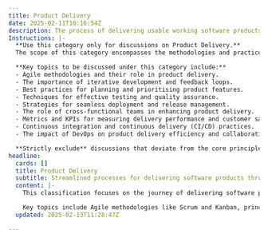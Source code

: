 ```yaml
---
title: Product Delivery
date: 2025-02-11T10:16:54Z
description: The process of delivering usable working software products to customers, including planning, development, testing, and deployment.
Instructions: |-
  **Use this category only for discussions on Product Delivery.**  
  The scope of this category encompasses the methodologies and practices involved in the end-to-end process of delivering usable software products to customers. It focuses on the integration of planning, development, testing, and deployment phases to ensure that the final product meets customer needs and quality standards.

  **Key topics to be discussed under this category include:**
  - Agile methodologies and their role in product delivery.
  - The importance of iterative development and feedback loops.
  - Best practices for planning and prioritising product features.
  - Techniques for effective testing and quality assurance.
  - Strategies for seamless deployment and release management.
  - The role of cross-functional teams in enhancing product delivery.
  - Metrics and KPIs for measuring delivery performance and customer satisfaction.
  - Continuous integration and continuous delivery (CI/CD) practices.
  - The impact of DevOps on product delivery efficiency and collaboration.

  **Strictly exclude** discussions that deviate from the core principles of product delivery, such as unrelated software development practices, theoretical discussions without practical application, or topics that do not directly contribute to the understanding of delivering software products effectively.
headline:
  cards: []
  title: Product Delivery
  subtitle: Streamlined processes for delivering software products through Agile, DevOps, and Lean methodologies, ensuring quality and customer satisfaction.
  content: |-
    This classification focuses on the journey of delivering software products that truly meet customer needs, emphasising the importance of collaboration, flexibility, and continuous improvement. It encompasses the entire lifecycle from planning and development to testing and deployment, ensuring that teams can respond effectively to changing requirements and deliver value quickly.

    Key topics include Agile methodologies like Scrum and Kanban, principles of Lean thinking, and the integration of DevOps practices to enhance collaboration between development and operations. Posts should also explore concepts from Evidence-Based Management to inform decision-making, as well as insights from Complexity Theory to navigate the unpredictable nature of software delivery.
  updated: 2025-02-13T11:28:47Z

---
```


